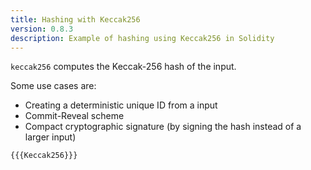 ```yaml
---
title: Hashing with Keccak256
version: 0.8.3
description: Example of hashing using Keccak256 in Solidity
---
```


`keccak256` computes the Keccak-256 hash of the input.

Some use cases are:

- Creating a deterministic unique ID from a input
- Commit-Reveal scheme
- Compact cryptographic signature (by signing the hash instead of a larger input)

```solidity
{{{Keccak256}}}
```
